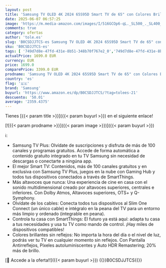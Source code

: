 ```yaml
---
layout: post
title: 'Samsung TV OLED 4K 2024 65S95D Smart TV de 65" con Colores Brillantes sin Reflejos  más Altavoces Que Nunca con Dolby Atmos y Q-Symphony  el Mejor Smart TV y un único Cable con Slim One Connect'
date: 2025-06-07 06:57:25
image: 'https://m.media-amazon.com/images/I/516GCOp6-qL._SL500_._SL400_.jpg'
comments: true
category: ofertas
author: 'tole.es'
slug: 'B0CSDJJTCS-es Samsung TV OLED 4K 2024 65S95D Smart TV de 65" con Colores...'
sku: 'B0CSDJJTCS-es'
tags: [ '749d7d8e-47fd-431e-8b51-348b70f767e2_0','749d7d8e-47fd-431e-8b51-348b70f767e2_5701','749d7d8e-47fd-431e-8b51-348b70f767e2_5801','Arborist Merchandising Root','Electrónica','Self Service','Special Features Stores','TV, vídeo y home cinema','TVs 60"-69"','TVs OLED','Televisores','samsung','smart','tv','🇪🇸', ]
actualPrice: 1699.0 EUR
currency: EUR
price: 1699.0
comparePrice: 3399.0 EUR
prodname: 'Samsung TV OLED 4K 2024 65S95D Smart TV de 65" con Colores Brillantes sin Reflejos  más Altavoces Que Nunca con Dolby Atmos y Q-Symphony  el Mejor Smart TV y un único Cable con Slim One Connect'
country: 'es'
flag: '🇪🇸'
brand: 'Samsung'
buyurl: 'https://www.amazon.es/dp/B0CSDJJTCS/?tag=tolees-21'
descuento: '50.01'
average: '2359.4375'
---
```


Tienes [{{< param title >}}]({{< param buyurl >}}) en el siguiente enlace!

[![{{< param prodname >}}]({{< param image >}})]({{< param buyurl >}})

ℹ️:

- Samsung TV Plus: Olvídate de suscripciones y disfruta de más de 100 canales y programas gratuitos. Accede de forma automática a contenido gratuito integrado en tu TV Samsung sin necesidad de descargas o conectarte a ningúna app.
- El mejor Smart TV: Contenidos, más de 100 canales gratuitos y en exclusiva con Samsung TV Plus, juegos en la nube con Gaming Hub y todos tus dispositivos conectados a través de SmartThings.
- Más altavoces que nunca: Una experiencia de cine en casa con el sonido multidimensional creado por altavoces superiores, centrales e inferiores. Con Dolby Atmos, Altavoces superiores, OTS+ y Q-Symphony.
- Olvídate de los cables: Conecta todos tus dispositivos al Slim One Connect (un único cable) e intégralo en la peana del TV para un entorno más limpio y ordenado (integrable en peana).
- Controla tu casa con SmartThings: El futuro ya está aquí: adapta tu casa a tus necesidades y usa tu TV como mando de control. ¡Hay miles de dispositivos compatibles!
- Colores brillantes sin reflejos: No importa la hora del día o el nivel de luz, podrás ver tu TV en cualquier momento sin reflejos. Con Pantalla Antirreflejos, Píxeles autoluminiscentes y Auto HDR Remastering; 20% más de brillo.

[🛒 Accede a la oferta!!]({{< param buyurl >}})
{{<world>}}B0CSDJJTCS{{</world>}}
